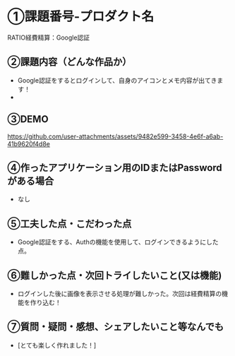 # ①課題番号-プロダクト名

RATIO経費精算：Google認証

## ②課題内容（どんな作品か）

- Google認証をするとログインして、自身のアイコンとメモ内容が出てきます！
-

## ③DEMO

https://github.com/user-attachments/assets/9482e599-3458-4e6f-a6ab-41b9620f4d8e





## ④作ったアプリケーション用のIDまたはPasswordがある場合

- なし

## ⑤工夫した点・こだわった点

- Google認証をする、Authの機能を使用して、ログインできるようにした点。

## ⑥難しかった点・次回トライしたいこと(又は機能)

- ログインした後に画像を表示させる処理が難しかった。次回は経費精算の機能を作り込む！

## ⑦質問・疑問・感想、シェアしたいこと等なんでも

- [とても楽しく作れました！]
